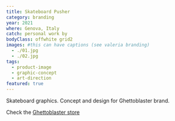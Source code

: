 ```yaml
---
title: Skateboard Pusher
category: branding
year: 2021
where: Genova, Italy
catch: personal work by
bodyClass: offwhite grid2
images: #this can have captions (see valeria branding)
  - ./01.jpg
  - ./02.jpg
tags:
  - product-image
  - graphic-concept
  - art-direction
featured: true
---
```


Skateboard graphics. Concept and design for Ghettoblaster brand.

Check the [Ghettoblaster store](https://ghettoblasterwear/?source=rokma.com)
